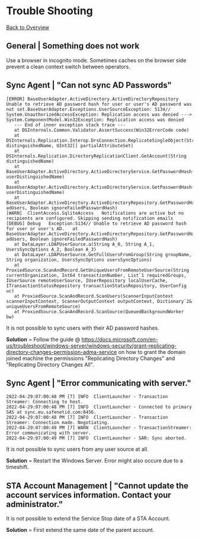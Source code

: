 # Trouble Shooting

[Back to Overview](README.md)

## General | Something does not work

Use a browser in incognito mode. Sometimes caches on the browser side prevent a clean context switch between operators.

## Sync Agent | "Can not sync AD Passwords"

```log
[ERROR] BaseUserAdapter.ActiveDirectory.ActiveDirectoryRepository   Unable to retrieve AD password hash for user or user's AD password was not set.BaseUserAdapter.Exceptions.UserSourceException: 5134// System.UnauthorizedAccessException: Replication access was denied ---> System.ComponentModel.Win32Exception: Replication access was denied
   --- End of inner exception stack trace ---
   at DSInternals.Common.Validator.AssertSuccess(Win32ErrorCode code)
   at DSInternals.Replication.Interop.DrsConnection.ReplicateSingleObject(String distinguishedName, UInt32[] partialAttributeSet)
   at DSInternals.Replication.DirectoryReplicationClient.GetAccount(String distinguishedName)
   at BaseUserAdapter.ActiveDirectory.ActiveDirectoryService.GetPasswordHash(String userDistinguishedName)
   at BaseUserAdapter.ActiveDirectory.ActiveDirectoryService.GetPasswordHash(String userDistinguishedName)
   at BaseUserAdapter.ActiveDirectory.ActiveDirectoryRepository.GetPasswordHash(IEnumerable`1 adUsers, Boolean ignoreFailedPasswordHash)
[WARN]  ClientAccess.SqliteAccess   Notifications are active but no recipients are configured. Skipping sending notification emails
[DEBUG] Debug   Exception:5134// Unable to retrieve AD password hash for user or user's AD.   at BaseUserAdapter.ActiveDirectory.ActiveDirectoryRepository.GetPasswordHash(IEnumerable`1 adUsers, Boolean ignoreFailedPasswordHash)
   at DataLayer.LDAPUserSource.a(String A_0, String A_1, UsersSyncOptions A_2, Boolean A_3)
   at DataLayer.LDAPUserSource.GetFullUsersFromGroup(String groupName, String organization, UsersSyncOptions usersSyncOptions)
   at ProxiedSource.ScanAndRecord.GetUniqueUsersFromRemoteUserSource(String currentOrganization, Int64 transactionNumber, List`1 requiredGroups, IUserSource remoteUserSource, IUserRepository localUserCache, ITransactionStatusRepository transactionStatusRepository, UserConfig uc)
   at ProxiedSource.ScanAndRecord.ScanUsers(ScannerInputContext scannerInputContext, ScannerOutputContext outputContext, Dictionary`2& uniqueUsersFromRemoteSource)
   at ProxiedSource.ScanAndRecord.ScanSource(QueuedBackgroundWorker bw)
```

It is not possible to sync users with their AD password hashes.

**Solution** = Follow the guide @ <https://docs.microsoft.com/en-us/troubleshoot/windows-server/windows-security/grant-replicating-directory-changes-permission-adma-service> on how to grant the domain joined machine the permissions "Replicating Directory Changes" and "Replicating Directory Changes All".

## Sync Agent | "Error communicating with server."

```log
2022-04-29:07:00:48 PM [7] INFO  ClientLauncher - Transaction Streamer: Connecting to host.
2022-04-29:07:00:48 PM [7] INFO  ClientLauncher - Connected to primary SAS at sync.eu.safenetid.com:8456.
2022-04-29:07:00:48 PM [7] INFO  ClientLauncher - Transaction Streamer: Connection made. Negotiating.
2022-04-29:07:00:49 PM [7] WARN  ClientLauncher - TransactionStreamer: Error communicating with server.
2022-04-29:07:00:49 PM [7] INFO  ClientLauncher - SAR: Sync aborted.
```

It is not possible to sync users from any user source at all.

**Solution** = Restart the Windows Server. Error might also occure due to a timeshift.

## STA Account Management | "Cannot update the account services information. Contact your administrator."

It is not possible to extend the Service Stop date of a STA Account.

**Solution** = First extend the same date of the parent account.
